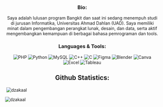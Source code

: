 <h3 align="center">Bio:</h3>
<p align="center">
  Saya adalah lulusan program Bangkit dan saat ini sedang menempuh studi di jurusan Informatika, Universitas Ahmad Dahlan (UAD). Saya memiliki minat dalam pengembangan perangkat lunak, desain, dan data, serta aktif mengembangkan kemampuan di berbagai bahasa pemrograman dan tools.
</p>

<h3 align="center">Languages & Tools:</h3>
<p align="center">
  <img src="https://img.shields.io/badge/PHP-777BB4?style=for-the-badge&logo=php&logoColor=white" alt="PHP"/>
  <img src="https://img.shields.io/badge/Python-3776AB?style=for-the-badge&logo=python&logoColor=white" alt="Python"/>
  <img src="https://img.shields.io/badge/MySQL-4479A1?style=for-the-badge&logo=mysql&logoColor=white" alt="MySQL"/>
  <img src="https://img.shields.io/badge/C++-00599C?style=for-the-badge&logo=c%2B%2B&logoColor=white" alt="C++"/>
  <img src="https://img.shields.io/badge/C-00599C?style=for-the-badge&logo=c&logoColor=white" alt="C"/>
  <img src="https://img.shields.io/badge/Figma-F24E1E?style=for-the-badge&logo=figma&logoColor=white" alt="Figma"/>
  <img src="https://img.shields.io/badge/Blender-F5792A?style=for-the-badge&logo=blender&logoColor=white" alt="Blender"/>
  <img src="https://img.shields.io/badge/Canva-00C4CC?style=for-the-badge&logo=canva&logoColor=white" alt="Canva"/>
  <img src="https://img.shields.io/badge/Excel-217346?style=for-the-badge&logo=microsoft-excel&logoColor=white" alt="Excel"/>
  <img src="https://img.shields.io/badge/Tableau-E97627?style=for-the-badge&logo=tableau&logoColor=white" alt="Tableau"/>
</p>

<h2 align="center">Github Statistics:</h2>
<p>&nbsp;<img align="center" src="https://github-readme-stats.vercel.app/api?username=dzakaal&show_icons=true&locale=en" alt="dzakaal" /></p>
<p><img align="center" src="https://github-readme-streak-stats.herokuapp.com/?user=dzakaal&" alt="dzakaal" /></p>
